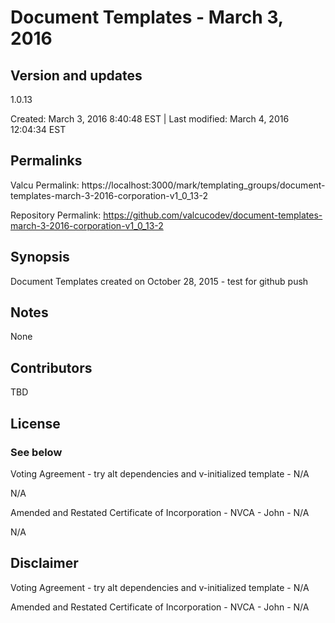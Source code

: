 

# Document Templates - March 3, 2016

## Version and updates

1.0.13

Created: March 3, 2016  8:40:48 EST | Last modified: March 4, 2016 12:04:34 EST

## Permalinks

Valcu Permalink: https://localhost:3000/mark/templating_groups/document-templates-march-3-2016-corporation-v1_0_13-2

Repository Permalink: https://github.com/valcucodev/document-templates-march-3-2016-corporation-v1_0_13-2

## Synopsis

Document Templates created on October 28, 2015 - test for github push

## Notes

None

## Contributors

TBD

## License

### See below


  Voting Agreement - try alt dependencies and v-initialized template - N/A

  N/A

  Amended and Restated Certificate of Incorporation - NVCA - John - N/A

  N/A


## Disclaimer


  Voting Agreement - try alt dependencies and v-initialized template - N/A

  Amended and Restated Certificate of Incorporation - NVCA - John - N/A
